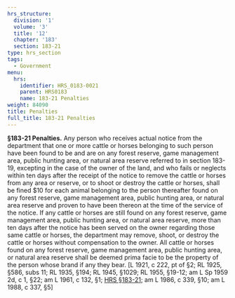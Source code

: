 ```yaml
---
hrs_structure:
  division: '1'
  volume: '3'
  title: '12'
  chapter: '183'
  section: 183-21
type: hrs_section
tags:
  - Government
menu:
  hrs:
    identifier: HRS_0183-0021
    parent: HRS0183
    name: 183-21 Penalties
weight: 84090
title: Penalties
full_title: 183-21 Penalties
---
```

**§183-21 Penalties.** Any person who receives actual notice from the department that one or more cattle or horses belonging to such person have been found to be and are on any forest reserve, game management area, public hunting area, or natural area reserve referred to in section 183-19, excepting in the case of the owner of the land, and who fails or neglects within ten days after the receipt of the notice to remove the cattle or horses from any area or reserve, or to shoot or destroy the cattle or horses, shall be fined $10 for each animal belonging to the person thereafter found on any forest reserve, game management area, public hunting area, or natural area reserve and proven to have been thereon at the time of the service of the notice. If any cattle or horses are still found on any forest reserve, game management area, public hunting area, or natural area reserve, more than ten days after the notice has been served on the owner regarding those same cattle or horses, the department may remove, shoot, or destroy the cattle or horses without compensation to the owner. All cattle or horses found on any forest reserve, game management area, public hunting area, or natural area reserve shall be deemed prima facie to be the property of the person whose brand if any they bear. [L 1921, c 222, pt of §2; RL 1925, §586, subs 11; RL 1935, §194; RL 1945, §1029; RL 1955, §19-12; am L Sp 1959 2d, c 1, §22; am L 1961, c 132, §1; [HRS §183-21](/title-12/chapter-183/section-183-21/); am L 1986, c 339, §10; am L 1988, c 337, §5]